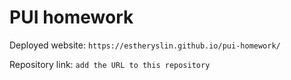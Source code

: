 # PUI homework

Deployed website: `https://estheryslin.github.io/pui-homework/`

Repository link: `add the URL to this repository`
